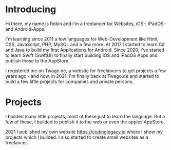 # Introducing
Hi there, my name is Robin and i'm a freelancer for Websites, iOS-, iPadOS- and Android-Apps.

I'm learning since 2011 a few languages for Web-Development like Html, CSS, JavaScript, PHP, MySQL and a few more.
At 2017 I started to learn C# and Java to build my first Applications for Android.
Since 2020, i've started to learn Swift (SwiftUI) to finally start building iOS and iPadOS Apps and publish these to the AppStore.

I registered me on Twago.de, a website for freelancers to get projects a few years ago - and now, in 2021, i'm finally back at Twago.de and started to build a few little projects for companies and private persons.

# Projects
I builded many little projects, most of these just to learn the language.
But a few of these, I builded to publish it to the web or even the apples AppStore.

2021 I published my own website https://codinglegacy.io where I show my projects which I builded.
I also started to create small websites as a freelancer.
